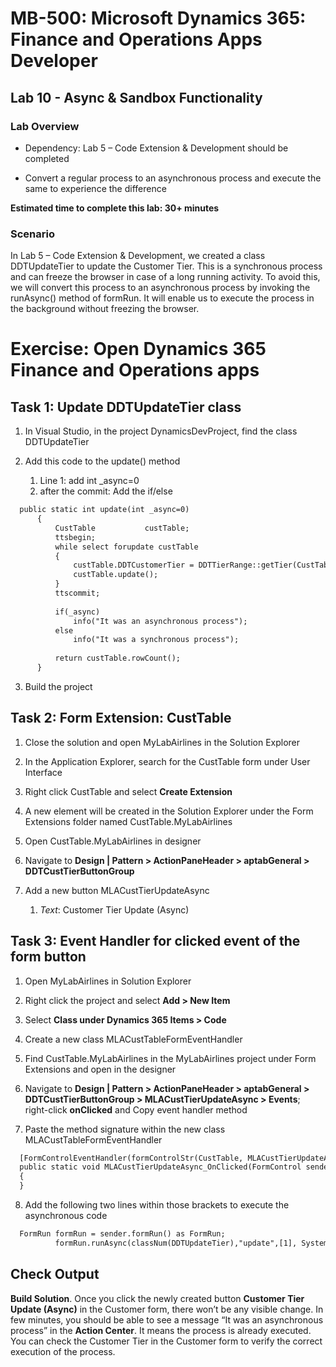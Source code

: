 # MB-500: Microsoft Dynamics 365: Finance and Operations Apps Developer

## Lab 10 - Async & Sandbox Functionality

### Lab Overview

-   Dependency: Lab 5 – Code Extension & Development should be completed

-   Convert a regular process to an asynchronous process and execute the same to
    experience the difference

**Estimated time to complete this lab: 30+ minutes**

### Scenario

In Lab 5 – Code Extension & Development, we created a class DDTUpdateTier to
update the Customer Tier. This is a synchronous process and can freeze the
browser in case of a long running activity. To avoid this, we will convert this
process to an asynchronous process by invoking the runAsync() method of formRun.
It will enable us to execute the process in the background without freezing the
browser.

# Exercise: Open Dynamics 365 Finance and Operations apps

## Task 1: Update DDTUpdateTier class

1.  In Visual Studio, in the project DynamicsDevProject, find the class
    DDTUpdateTier

2.  Add this code to the update() method
	1.  Line 1: add int _async=0
	2.  after the commit: Add the if/else
  ```html
    public static int update(int _async=0)
        {
            CustTable           custTable;
            ttsbegin;
            while select forupdate custTable
            {
                custTable.DDTCustomerTier = DDTTierRange::getTier(CustTable::getTotalMiles(custTable.AccountNum));
                custTable.update();
            }
            ttscommit;
           
            if(_async)
                info("It was an asynchronous process");
            else
                info("It was a synchronous process");
           
            return custTable.rowCount();
        }
  ```

3.  Build the project



## Task 2: Form Extension: CustTable

1.  Close the solution and open MyLabAirlines in the Solution Explorer

2.  In the Application Explorer, search for the CustTable form under User
    Interface

3.  Right click CustTable and select **Create Extension**

4.  A new element will be created in the Solution Explorer under the Form
    Extensions folder named CustTable.MyLabAirlines

5.  Open CustTable.MyLabAirlines in designer

6.  Navigate to **Design \| Pattern \> ActionPaneHeader \> aptabGeneral \>
    DDTCustTierButtonGroup**

7.  Add a new button MLACustTierUpdateAsync

    1.  *Text*: Customer Tier Update (Async)

## Task 3: Event Handler for clicked event of the form button

1.  Open MyLabAirlines in Solution Explorer

2.  Right click the project and select **Add \> New Item**

3.  Select **Class under Dynamics 365 Items \> Code**

4.  Create a new class MLACustTableFormEventHandler

5.  Find CustTable.MyLabAirlines in the MyLabAirlines project under Form
    Extensions and open in the designer

6.  Navigate to **Design \| Pattern \> ActionPaneHeader \> aptabGeneral \>
    DDTCustTierButtonGroup \> MLACustTierUpdateAsync \> Events**; right-click
    **onClicked** and Copy event handler method

7.  Paste the method signature within the new class MLACustTableFormEventHandler
  ```html
    [FormControlEventHandler(formControlStr(CustTable, MLACustTierUpdateAsync), FormControlEventType::Clicked)]
    public static void MLACustTierUpdateAsync_OnClicked(FormControl sender, FormControlEventArgs e)
    {
    } 
  ```
 
8.  Add the following two lines within those brackets to execute the
    asynchronous code
  ```html
    FormRun formRun = sender.formRun() as FormRun;
            formRun.runAsync(classNum(DDTUpdateTier),"update",[1], System.Threading.CancellationToken::None);
  ```



## Check Output

**Build Solution**. Once you click the newly created button **Customer Tier
Update (Async)** in the Customer form, there won’t be any visible change. In few
minutes, you should be able to see a message “It was an asynchronous process” in
the **Action Center**. It means the process is already executed. You can check
the Customer Tier in the Customer form to verify the correct execution of the
process.
